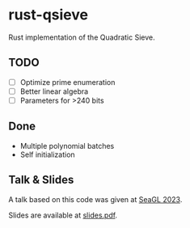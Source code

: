 # rust-qsieve

Rust implementation of the Quadratic Sieve.

## TODO

* [ ] Optimize prime enumeration
* [ ] Better linear algebra
* [ ] Parameters for >240 bits

## Done

* Multiple polynomial batches
* Self initialization

## Talk & Slides

A talk based on this code was given at [SeaGL 2023](https://osem.seagl.org/conferences/seagl2023/program/proposals/940).

Slides are available at [slides.pdf](slides.pdf).